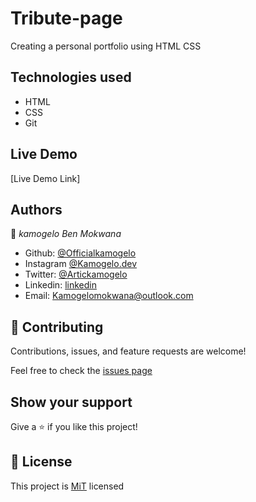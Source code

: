 # Tribute-page
Creating a personal portfolio using 
HTML CSS


## Technologies used

- HTML
- CSS
- Git

## Live Demo

[Live Demo Link] 

## Authors

👤 *kamogelo Ben Mokwana*

-   Github: [@Officialkamogelo](https://github.com/Officialkamogelo)
-   Instagram [@Kamogelo.dev](htpps://instagram.com/Kamogelo.dev)
-   Twitter: [@Artickamogelo](https://twitter.com/KamogeloMahlangu)
-   Linkedin: [linkedin](https://www.linkedin.com/in/kamogelo-ben-mokwana)
-   Email: <Kamogelomokwana@outlook.com>

## 🤝 Contributing

Contributions, issues, and feature requests are welcome!

Feel free to check the [issues page]()

## Show your support

Give a ⭐ if you like this project!

## 📝 License

This project is [MiT](https://opensource.org/licenses/MIT) licensed

